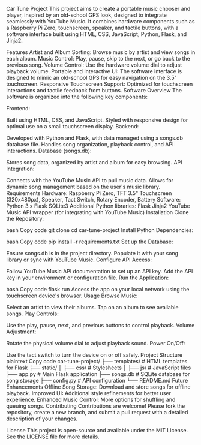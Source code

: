 Car Tune Project
This project aims to create a portable music chooser and player, inspired by an old-school GPS look, designed to integrate seamlessly with YouTube Music. It combines hardware components such as a Raspberry Pi Zero, touchscreen, speaker, and tactile buttons, with a software interface built using HTML, CSS, JavaScript, Python, Flask, and Jinja2.

Features
Artist and Album Sorting: Browse music by artist and view songs in each album.
Music Control: Play, pause, skip to the next, or go back to the previous song.
Volume Control: Use the hardware volume dial to adjust playback volume.
Portable and Interactive UI: The software interface is designed to mimic an old-school GPS for easy navigation on the 3.5" touchscreen.
Responsive Touchscreen Support: Optimized for touchscreen interactions and tactile feedback from buttons.
Software Overview
The software is organized into the following key components:

Frontend:

Built using HTML, CSS, and JavaScript.
Styled with responsive design for optimal use on a small touchscreen display.
Backend:

Developed with Python and Flask, with data managed using a songs.db database file.
Handles song organization, playback control, and API interactions.
Database (songs.db):

Stores song data, organized by artist and album for easy browsing.
API Integration:

Connects with the YouTube Music API to pull music data.
Allows for dynamic song management based on the user's music library.
Requirements
Hardware: Raspberry Pi Zero, TFT 3.5" Touchscreen (320x480px), Speaker, Tact Switch, Rotary Encoder, Battery
Software:
Python 3.x
Flask
SQLite3
Additional Python libraries:
Flask
Jinja2
YouTube Music API wrapper (for integrating with YouTube Music)
Installation
Clone the Repository:

bash
Copy code
git clone <repository-url>
cd car-tune-project
Install Python Dependencies:

bash
Copy code
pip install -r requirements.txt
Set up the Database:

Ensure songs.db is in the project directory.
Populate it with your song library or sync with YouTube Music.
Configure API Access:

Follow YouTube Music API documentation to set up an API key.
Add the API key in your environment or configuration file.
Run the Application:

bash
Copy code
flask run
Access the app on your local network using the touchscreen device's browser.
Usage
Browse Music:

Select an artist to view their albums.
Tap on an album to see available songs.
Play Controls:

Use the play, pause, next, and previous buttons to control playback.
Volume Adjustment:

Rotate the physical volume dial to adjust playback sound.
Power On/Off:

Use the tact switch to turn the device on or off safely.
Project Structure
plaintext
Copy code
car-tune-project/
├── templates/                # HTML templates for Flask
├── static/
│   ├── css/                  # Stylesheets
│   ├── js/                   # JavaScript files
├── app.py                    # Main Flask application
├── songs.db                  # SQLite database for song storage
├── config.py                 # API configuration
└── README.md
Future Enhancements
Offline Song Storage: Download and store songs for offline playback.
Improved UI: Additional style refinements for better user experience.
Enhanced Music Control: More options for shuffling and queuing songs.
Contributing
Contributions are welcome! Please fork the repository, create a new branch, and submit a pull request with a detailed description of your changes.

License
This project is open-source and available under the MIT License. See the LICENSE file for more details.


